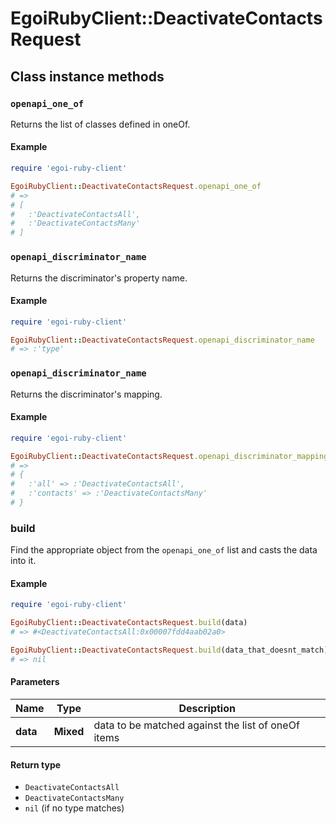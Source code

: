 # EgoiRubyClient::DeactivateContactsRequest

## Class instance methods

### `openapi_one_of`

Returns the list of classes defined in oneOf.

#### Example

```ruby
require 'egoi-ruby-client'

EgoiRubyClient::DeactivateContactsRequest.openapi_one_of
# =>
# [
#   :'DeactivateContactsAll',
#   :'DeactivateContactsMany'
# ]
```

### `openapi_discriminator_name`

Returns the discriminator's property name.

#### Example

```ruby
require 'egoi-ruby-client'

EgoiRubyClient::DeactivateContactsRequest.openapi_discriminator_name
# => :'type'
```

### `openapi_discriminator_name`

Returns the discriminator's mapping.

#### Example

```ruby
require 'egoi-ruby-client'

EgoiRubyClient::DeactivateContactsRequest.openapi_discriminator_mapping
# =>
# {
#   :'all' => :'DeactivateContactsAll',
#   :'contacts' => :'DeactivateContactsMany'
# }
```

### build

Find the appropriate object from the `openapi_one_of` list and casts the data into it.

#### Example

```ruby
require 'egoi-ruby-client'

EgoiRubyClient::DeactivateContactsRequest.build(data)
# => #<DeactivateContactsAll:0x00007fdd4aab02a0>

EgoiRubyClient::DeactivateContactsRequest.build(data_that_doesnt_match)
# => nil
```

#### Parameters

| Name | Type | Description |
| ---- | ---- | ----------- |
| **data** | **Mixed** | data to be matched against the list of oneOf items |

#### Return type

- `DeactivateContactsAll`
- `DeactivateContactsMany`
- `nil` (if no type matches)

